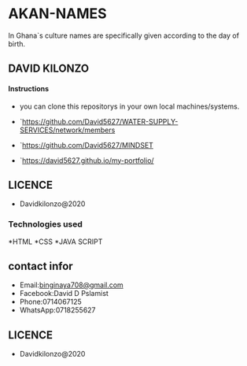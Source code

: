 # AKAN-NAMES
In Ghana`s culture names are specifically given according to the day of birth.

## DAVID KILONZO

#### Instructions
* you can clone this repositorys in your own local machines/systems.
* `https://github.com/David5627/WATER-SUPPLY-SERVICES/network/members

* `https://github.com/David5627/MINDSET
* `https://david5627.github.io/my-portfolio/

 
 ## LICENCE
 * Davidkilonzo@2020

### Technologies used
 *HTML
 *CSS
 *JAVA SCRIPT

 ## contact infor
 * Email:binginaya708@gmail.com
 * Facebook:David D Pslamist
 * Phone:0714067125
 * WhatsApp:0718255627

 ## LICENCE
 
 * Davidkilonzo@2020